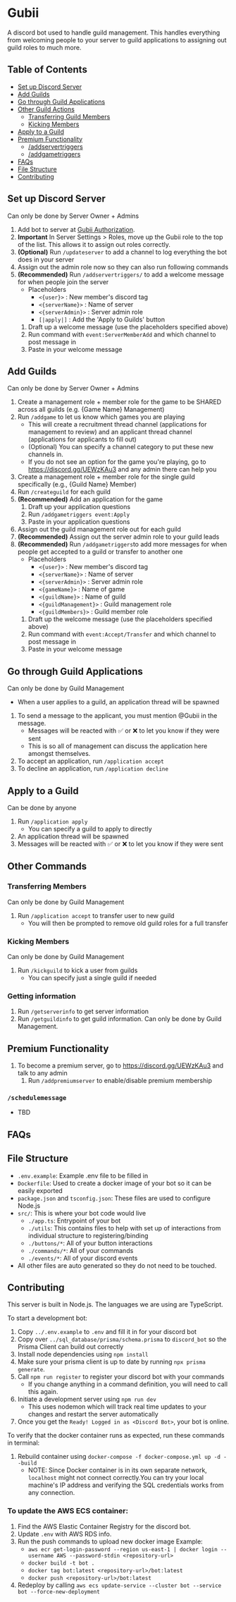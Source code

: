 # Gubii
A discord bot used to handle guild management.
This handles everything from welcoming people to your server to guild applications to assigning out guild roles to much more.

## Table of Contents
- [Set up Discord Server](#set-up-discord-server)
- [Add Guilds](#add-guilds)
- [Go through Guild Applications](#go-through-guild-applications)
- [Other Guild Actions](#other-guild-actions)
   - [Transferring Guild Members](#transferring-members)
   - [Kicking Members](#kicking-members)
- [Apply to a Guild](#apply-to-a-guild)
- [Premium Functionality](#premium-functionality)
   - [/addservertriggers](#addservertriggers)
   - [/addgametriggers](#addgametriggers)
- [FAQs](#faqs)
- [File Structure](#file-structure)
- [Contributing](#contributing)

## Set up Discord Server
Can only be done by Server Owner + Admins
1. Add bot to server at [Gubii Authorization](https://discord.com/oauth2/authorize?client_id=1246175342918635530).
2. **Important** In Server Settings > Roles, move up the Gubii role to the top of the list. This allows it to assign out roles correctly.
3. **(Optional)** Run `/updateserver` to add a channel to log everything the bot does in your server
4. Assign out the admin role now so they can also run following commands
5. **(Recommended)** Run `/addservertriggers/` to add a welcome message for when people join the server
   - Placeholders
      - `<{user}>` : New member's discord tag
      - `<{serverName}>` : Name of server
      - `<{serverAdmin}>` : Server admin role
      - `[|apply|]` : Add the 'Apply to Guilds' button
   1. Draft up a welcome message (use the placeholders specified above)
   2. Run command with `event:ServerMemberAdd` and which channel to post message in
   3. Paste in your welcome message

## Add Guilds
Can only be done by Server Owner + Admins
1. Create a management role + member role for the game to be SHARED across all guilds (e.g. {Game Name} Management)
2. Run `/addgame` to let us know which games you are playing
   - This will create a recruitment thread channel (applications for management to review) and an applicant thread channel (applications for applicants to fill out)
   - (Optional) You can specify a channel category to put these new channels in.
   - If you do not see an option for the game you're playing, go to https://discord.gg/UEWzKAu3 and any admin there can help you
3. Create a management role + member role for the single guild specifically (e.g., {Guild Name} Member)
4. Run `/createguild` for each guild
5. **(Recommended)** Add an application for the game
   1. Draft up your application questions
   2. Run `/addgametriggers event:Apply`
   3. Paste in your application questions
6. Assign out the guild management role out for each guild
7. **(Recommended)** Assign out the server admin role to your guild leads
8. **(Recommended)** Run `/addgametriggers`to add more messages for when people get accepted to a guild or transfer to another one
   - Placeholders
      - `<{user}>` : New member's discord tag
      - `<{serverName}>` : Name of server
      - `<{serverAdmin}>` : Server admin role
      - `<{gameName}>` : Name of game
      - `<{guildName}>` : Name of guild
      - `<{guildManagement}>` : Guild management role
      - `<{guildMembers}>` : Guild member role
   1. Draft up the welcome message (use the placeholders specified above)
   2. Run command with `event:Accept/Transfer` and which channel to post message in
   3. Paste in your welcome message

## Go through Guild Applications
Can only be done by Guild Management
- When a user applies to a guild, an application thread will be spawned
1. To send a message to the applicant, you must mention @Gubii in the message.
   - Messages will be reacted with ✅ or ❌ to let you know if they were sent
   - This is so all of management can discuss the application here amongst themselves.
2. To accept an application, run `/application accept`
3. To decline an application, run `/application decline`

## Apply to a Guild
Can be done by anyone
1. Run `/application apply`
   - You can specify a guild to apply to directly
2. An application thread will be spawned
3. Messages will be reacted with ✅ or ❌ to let you know if they were sent

## Other Commands
### Transferring Members
Can only be done by Guild Management
1. Run `/application accept` to transfer user to new guild
   - You will then be prompted to remove old guild roles for a full transfer

### Kicking Members
Can only be done by Guild Management
1. Run `/kickguild` to kick a user from guilds
   - You can specify just a single guild if needed

### Getting information
1. Run `/getserverinfo` to get server information
2. Run `/getguildinfo` to get guild information. Can only be done by Guild Management.

## Premium Functionality
1. To become a premium server, go to https://discord.gg/UEWzKAu3 and talk to any admin
   1. Run `/addpremiumserver` to enable/disable premium membership


### `/schedulemessage`
- TBD

## FAQs


## File Structure
- `.env.example`: Example .env file to be filled in
- `Dockerfile`: Used to create a docker image of your bot so it can be easily exported
- `package.json` and `tsconfig.json`: These files are used to configure Node.js
- `src/`: This is where your bot code would live
   - `./app.ts`: Entrypoint of your bot
   - `./utils`: This contains files to help with set up of interactions from individual structure to registering/binding
   - `./buttons/*`: All of your button interactions
   - `./commands/*`: All of your commands
   - `./events/*`: All of your discord events
- All other files are auto generated so they do not need to be touched.

## Contributing
This server is built in Node.js.
The languages we are using are TypeScript.

To start a development bot:
1. Copy `../.env.example` to `.env` and fill it in for your discord bot
2. Copy over `../sql_database/prisma/schema.prisma` to `discord_bot` so the Prisma Client can build out correctly
3. Install node dependencies using `npm install`
4. Make sure your prisma client is up to date by running `npx prisma generate`.
5. Call `npm run register` to register your discord bot with your commands
   - If you change anything in a command definition, you will need to call this again.
5. Initiate a development server using `npm run dev`
   - This uses nodemon which will track real time updates to your changes and restart the server automatically
6. Once you get the `Ready! Logged in as <Discord Bot>`, your bot is online.

To verify that the docker container runs as expected, run these commands in terminal:
1. Rebuild container using `docker-compose -f docker-compose.yml up -d --build`
   - NOTE: Since Docker container is in its own separate network, `localhost` might not connect correctly.You can try your local machine's IP address and verifying the SQL credentials works from any connection.

### To update the AWS ECS container:
1. Find the AWS Elastic Container Registry for the discord bot.
2. Update `.env` with AWS RDS info.
3. Run the push commands to upload new docker image
   Example:
   - `aws ecr get-login-password --region us-east-1 | docker login --username AWS --password-stdin <repository-url>`
   - `docker build -t bot .`
   - `docker tag bot:latest <repository-url>/bot:latest`
   - `docker push <repository-url>/bot:latest`
4. Redeploy by calling `aws ecs update-service --cluster bot --service bot --force-new-deployment`